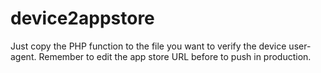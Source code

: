 device2appstore
===============

Just copy the PHP function to the file you want to verify the device user-agent. Remember to edit the app store URL before to push in production.
